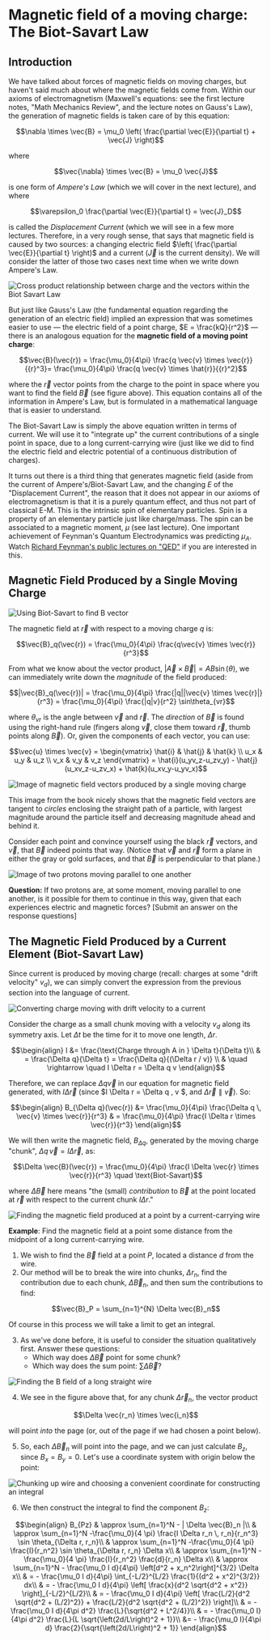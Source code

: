 # Magnetic field of a moving charge: The Biot-Savart Law

## Introduction

We have talked about forces of magnetic fields on moving charges, but haven't said much about where the magnetic fields come from. Within our axioms of electromagnetism (Maxwell's equations: see the first lecture notes, "Math Mechanics Review", and the lecture notes on Gauss's Law), the generation of magnetic fields is taken care of by this equation:
```math
\nabla \times \vec{B} = \mu_0 \left( \frac{\partial \vec{E}}{\partial t} + \vec{J} \right)
```
where
```math
\vec{\nabla} \times \vec{B} = \mu_0 \vec{J}
```
is one form of *Ampere's Law* (which we will cover in the next lecture), and where 
```math
\varepsilon_0 \frac{\partial \vec{E}}{\partial t} = \vec{J}_D
```
is called the *Displacement Current* (which we will see in a few more lectures. Therefore, in a very rough sense, that says that magnetic field is caused by two sources: a changing electric field $\left( \frac{\partial \vec{E}}{\partial t} \right)$ and a current $(\vec{J}$ is the current density). We will consider the latter of those two cases next time when we write down Ampere's Law.

![Cross product relationship between charge and the vectors within the Biot Savart Law](images/12_v-cross-r.png)

But just like Gauss's Law (the fundamental equation regarding the generation of an electric field) implied an expression that was sometimes easier to use — the electric field of a point charge, $E = \frac{kQ}{r^2}$ — there is an analogous equation for the **magnetic field of a moving point charge**:
```math
\vec{B}(\vec{r}) = \frac{\mu_0}{4\pi} \frac{q \vec{v} \times \vec{r}}{{r}^3}= \frac{\mu_0}{4\pi} \frac{q \vec{v} \times \hat{r}}{{r}^2}
```
where the $\vec{r}$ vector points from the charge to the point in space where you want to find the field $\vec{B}$ (see figure above). This equation contains all of the information in Ampere's Law, but is formulated in a mathematical language that is easier to understand.

The Biot-Savart Law is simply the above equation written in terms of current. We will use it to "integrate up" the current contributions of a single point in space, due to a long current-carrying wire (just like we did to find the electric field and electric potential of a continuous distribution of charges).

It turns out there is a third thing that generates magnetic field (aside from the current of Ampere's/Biot-Savart Law, and the changing $E$ of the "Displacement Current", the reason that it does not appear in our axioms of electromagnetism is that it is a purely quantum effect, and thus not part of classical E-M. This is the intrinsic spin of elementary particles. Spin is a property of an elementary particle just like charge/mass. The spin can be associated to a magnetic moment, $\mu$ (see last lecture). One important achievement of Feynman's Quantum Electrodynamics was predicting $\mu_A$.  Watch [Richard Feynman's public lectures on "QED"](http://www.vega.org.uk/video/subseries/8) if you are interested in this.


## Magnetic Field Produced by a Single Moving Charge

![Using Biot-Savart to find B vector](images/12_v-cross-r-II.png)

The magnetic field at $\vec{r}$ with respect to a moving charge $q$ is:
```math
\vec{B}_q(\vec{r}) = \frac{\mu_0}{4\pi} \frac{q\vec{v} \times \vec{r}}{r^3}
```
From what we know about the vector product, $|\vec{A} \times \vec{B}| = AB \sin(\theta)$, we can immediately write down the *magnitude* of the field produced:
```math
|\vec{B}_q(\vec{r})| = \frac{\mu_0}{4\pi} \frac{|q||\vec{v} \times \vec{r}|}{r^3} = \frac{\mu_0}{4\pi} \frac{|q|v}{r^2} \sin\theta_{vr}
```
where $\theta_{vr}$ is the angle between $\vec{v}$ and $\vec{r}$. The *direction* of $\vec{B}$ is found using the right-hand rule (fingers along $\vec{v}$, close them toward $\vec{r}$, thumb points along $\vec{B}$). Or, given the components of each vector, you can use:
```math
\vec{u} \times \vec{v} = \begin{vmatrix} \hat{i} & \hat{j} & \hat{k} \\ u_x & u_y & u_z \\ v_x & v_y & v_z \end{vmatrix} = \hat{i}(u_yv_z-u_zv_y) - \hat{j}(u_xv_z-u_zv_x) + \hat{k}(u_xv_y-u_yv_x)
```

![Image of magnetic field vectors produced by a single moving charge](images/12_B-field-of-point.png)

This image from the book nicely shows that the magnetic field vectors are tangent to *circles* enclosing the straight path of a particle, with largest magnitude around the particle itself and decreasing magnitude ahead and behind it.

Consider each point and convince yourself using the black $\vec{r}$ vectors, and $\vec{v}$, that $\vec{B}$ indeed points that way. (Notice that $\vec{v}$ and $\vec{r}$ form a plane in either the gray or gold surfaces, and that $\vec{B}$ is perpendicular to that plane.)

![Image of two protons moving parallel to one another](images/12_two-particles-parallel-velocity.png)

**Question:** If two protons are, at some moment, moving parallel to one another, is it possible for them to continue in this way, given that each experiences electric and magnetic forces? [Submit an answer on the response questions]


## The Magnetic Field Produced by a Current Element (Biot-Savart Law)

Since current is produced by moving charge (recall: charges at some "drift velocity" $v_d$), we can simply convert the expression from the previous section into the language of current.

![Converting charge moving with drift velocity to a current](images/12_cylindrical-charge-current.png)

Consider the charge as a small chunk moving with a velocity $v_d$ along its symmetry axis. Let $\Delta t$ be the time for it to move one length, $\Delta r$.
```math
\begin{align}
I &= \frac{\text{Charge through A in } \Delta t}{\Delta t}\\
& = \frac{\Delta q}{\Delta t} = \frac{\Delta q}{(\Delta r / v)} \\
& \quad \rightarrow \quad I \Delta r = \Delta q v 
\end{align}
```
Therefore, we can replace $\Delta q \vec{v}$ in our equation for magnetic field generated, with $I \Delta \vec{r}$ (since $I \Delta r = \Delta q \, v $, and $\Delta \vec{r} \parallel \vec{v}$). So:
```math
\begin{align}
B_{\Delta q}(\vec{r}) &= \frac{\mu_0}{4\pi} \frac{\Delta q \, \vec{v} \times \vec{r}}{r^3}
& = \frac{\mu_0}{4\pi} \frac{I \Delta r \times \vec{r}}{r^3}
\end{align}
```
We will then write the magnetic field, $B_{\Delta q}$, generated by the moving charge "chunk", $\Delta q \, \vec{v} = I \Delta \vec{r}$, as:
```math
\Delta \vec{B}(\vec{r}) = \frac{\mu_0}{4\pi} \frac{I \Delta \vec{r} \times \vec{r}}{r^3} \quad \text{Biot-Savart}
```
where $\Delta \vec{B}$ here means "the (small) *contribution* to $\vec{B}$ at the point located at $\vec{r}$ with respect to the current chunk $I \Delta r$."

![Finding the magnetic field produced at a point by a current-carrying wire](images/12_magnetic-field-wire.png)

**Example**: Find the magnetic field at a point some distance from the midpoint of a long current-carrying wire.
1. We wish to find the $\vec{B}$ field at a point $P$, located a distance $d$ from the wire.
2. Our method will be to break the wire into chunks, $\Delta r_n$, find the contribution due to each chunk, $\Delta \vec{B}_n$, and then sum the contributions to find:
```math
\vec{B}_P = \sum_{n=1}^{N} \Delta \vec{B}_n
```
Of course in this process we will take a limit to get an integral.

3. As we've done before, it is useful to consider the situation qualitatively first. Answer these questions:
    * Which way does $\Delta \vec{B}$ point for some chunk? 
    * Which way does the sum point: $\sum \Delta \vec{B}$?

![Finding the B field of a long straight wire](images/12_long-straight-wire-B-I.png)

4. We see in the figure above that, for any chunk $\Delta \vec{r}_n$, the vector product
```math
\Delta \vec{r_n} \times \vec{i_n}
```
will point *into* the page (or, out of the page if we had chosen a point below).


5. So, each $\Delta \vec{B}_n$ will point into the page, and we can just calculate $B_z$, since $B_x = B_y = 0$. Let's use a coordinate system with origin below the point:

![Chunking up wire and choosing a convenient coordinate for constructing an integral](images/12_long-straight-wire-B-II.png)

6. We then construct the integral to find the component $B_z$:
```math
\begin{align}
B_{Pz} & \approx \sum_{n=1}^N - | \Delta \vec{B}_n |\\
& \approx \sum_{n=1}^N -\frac{\mu_0}{4 \pi} \frac{I \Delta r_n \, r_n}{r_n^3} \sin \theta_{\Delta r, r_n}\\
& \approx \sum_{n=1}^N -\frac{\mu_0}{4 \pi} \frac{I}{r_n^2}  \sin \theta_{\Delta r, r_n} \Delta x\\
& \approx \sum_{n=1}^N -\frac{\mu_0}{4 \pi} \frac{I}{r_n^2} \frac{d}{r_n} \Delta x\\
& \approx \sum_{n=1}^N - \frac{\mu_0 I d}{4\pi} \left[d^2 + x_n^2\right]^{3/2} \Delta x\\
& = - \frac{\mu_0 I d}{4\pi} \int_{-L/2}^{L/2} \frac{1}{(d^2 + x^2)^{3/2}} dx\\
& = - \frac{\mu_0 I d}{4\pi} \left[ \frac{x}{d^2 \sqrt{d^2 + x^2}} \right]_{-L/2}^{L/2}\\
& = - \frac{\mu_0 I d}{4\pi} \left[ \frac{L/2}{d^2 \sqrt{d^2 + (L/2)^2}} + \frac{L/2}{d^2 \sqrt{d^2 + (L/2)^2}} \right]\\
& = - \frac{\mu_0 I d}{4\pi d^2} \frac{L}{\sqrt{d^2 + L^2/4}}\\
& = - \frac{\mu_0 I}{4\pi d^2} \frac{L}{L \sqrt{\left(2d/L\right)^2 + 1}}\\
&= - \frac{\mu_0 I}{4\pi d} \frac{2}{\sqrt{\left(2d/L\right)^2 + 1}}
\end{align}
```




